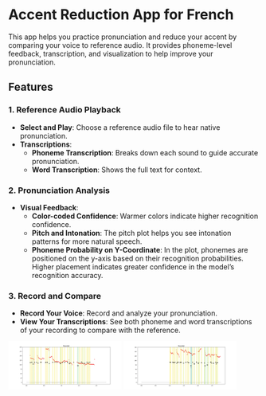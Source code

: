 # Accent Reduction App for French

This app helps you practice pronunciation and reduce your accent by comparing your voice to reference audio. It provides phoneme-level feedback, transcription, and visualization to help improve your pronunciation.

## Features

### 1. Reference Audio Playback

- **Select and Play**: Choose a reference audio file to hear native pronunciation.
- **Transcriptions**:
  - **Phoneme Transcription**: Breaks down each sound to guide accurate pronunciation.
  - **Word Transcription**: Shows the full text for context.

### 2. Pronunciation Analysis

- **Visual Feedback**:
  - **Color-coded Confidence**: Warmer colors indicate higher recognition confidence.
  - **Pitch and Intonation**: The pitch plot helps you see intonation patterns for more natural speech.
  - **Phoneme Probability on Y-Coordinate**: In the plot, phonemes are positioned on the y-axis based on their recognition probabilities. Higher placement indicates greater confidence in the model’s recognition accuracy.

### 3. Record and Compare

- **Record Your Voice**: Record and analyze your pronunciation.
- **View Your Transcriptions**: See both phoneme and word transcriptions of your recording to compare with the reference.


<p float="left">
  <img src="doc/reference.webp" alt="Reference Audio" width="45%" />
  <img src="doc/user_input.webp" alt="Recorded Audio" width="45%" />
</p>